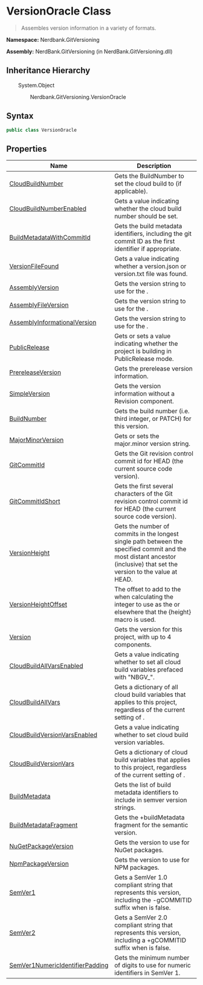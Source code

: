 # VersionOracle Class
> Assembles version information in a variety of formats.

**Namespace:** Nerdbank.GitVersioning

**Assembly:** NerdBank.GitVersioning (in NerdBank.GitVersioning.dll)
## Inheritance Hierarchy
&nbsp;&nbsp;&nbsp;&nbsp;&nbsp;&nbsp;&nbsp;&nbsp;System.Object

&nbsp;&nbsp;&nbsp;&nbsp;&nbsp;&nbsp;&nbsp;&nbsp;&nbsp;&nbsp;&nbsp;&nbsp;&nbsp;&nbsp;&nbsp;&nbsp;Nerdbank.GitVersioning.VersionOracle

## Syntax
~~~~csharp
public class VersionOracle
~~~~
## Properties
|Name|Description|
|---|---|
|[CloudBuildNumber](/doc/Nerdbank/GitVersioning/VersionOracle/Properties/CloudBuildNumber.md)|Gets the BuildNumber to set the cloud build to (if applicable).|
|[CloudBuildNumberEnabled](/doc/Nerdbank/GitVersioning/VersionOracle/Properties/CloudBuildNumberEnabled.md)|Gets a value indicating whether the cloud build number should be set.|
|[BuildMetadataWithCommitId](/doc/Nerdbank/GitVersioning/VersionOracle/Properties/BuildMetadataWithCommitId.md)|Gets the build metadata identifiers, including the git commit ID as the first identifier if appropriate.|
|[VersionFileFound](/doc/Nerdbank/GitVersioning/VersionOracle/Properties/VersionFileFound.md)|Gets a value indicating whether a version.json or version.txt file was found.|
|[AssemblyVersion](/doc/Nerdbank/GitVersioning/VersionOracle/Properties/AssemblyVersion.md)|Gets the version string to use for the .|
|[AssemblyFileVersion](/doc/Nerdbank/GitVersioning/VersionOracle/Properties/AssemblyFileVersion.md)|Gets the version string to use for the .|
|[AssemblyInformationalVersion](/doc/Nerdbank/GitVersioning/VersionOracle/Properties/AssemblyInformationalVersion.md)|Gets the version string to use for the .|
|[PublicRelease](/doc/Nerdbank/GitVersioning/VersionOracle/Properties/PublicRelease.md)|Gets or sets a value indicating whether the project is building in PublicRelease mode.|
|[PrereleaseVersion](/doc/Nerdbank/GitVersioning/VersionOracle/Properties/PrereleaseVersion.md)|Gets the prerelease version information.|
|[SimpleVersion](/doc/Nerdbank/GitVersioning/VersionOracle/Properties/SimpleVersion.md)|Gets the version information without a Revision component.|
|[BuildNumber](/doc/Nerdbank/GitVersioning/VersionOracle/Properties/BuildNumber.md)|Gets the build number (i.e. third integer, or PATCH) for this version.|
|[MajorMinorVersion](/doc/Nerdbank/GitVersioning/VersionOracle/Properties/MajorMinorVersion.md)|Gets or sets the major.minor version string.|
|[GitCommitId](/doc/Nerdbank/GitVersioning/VersionOracle/Properties/GitCommitId.md)|Gets the Git revision control commit id for HEAD (the current source code version).|
|[GitCommitIdShort](/doc/Nerdbank/GitVersioning/VersionOracle/Properties/GitCommitIdShort.md)|Gets the first several characters of the Git revision control commit id for HEAD (the current source code version).|
|[VersionHeight](/doc/Nerdbank/GitVersioning/VersionOracle/Properties/VersionHeight.md)|Gets the number of commits in the longest single path between the specified commit and the most distant ancestor (inclusive) that set the version to the value at HEAD.|
|[VersionHeightOffset](/doc/Nerdbank/GitVersioning/VersionOracle/Properties/VersionHeightOffset.md)|The offset to add to the when calculating the integer to use as the or elsewhere that the {height} macro is used.|
|[Version](/doc/Nerdbank/GitVersioning/VersionOracle/Properties/Version.md)|Gets the version for this project, with up to 4 components.|
|[CloudBuildAllVarsEnabled](/doc/Nerdbank/GitVersioning/VersionOracle/Properties/CloudBuildAllVarsEnabled.md)|Gets a value indicating whether to set all cloud build variables prefaced with "NBGV_".|
|[CloudBuildAllVars](/doc/Nerdbank/GitVersioning/VersionOracle/Properties/CloudBuildAllVars.md)|Gets a dictionary of all cloud build variables that applies to this project, regardless of the current setting of .|
|[CloudBuildVersionVarsEnabled](/doc/Nerdbank/GitVersioning/VersionOracle/Properties/CloudBuildVersionVarsEnabled.md)|Gets a value indicating whether to set cloud build version variables.|
|[CloudBuildVersionVars](/doc/Nerdbank/GitVersioning/VersionOracle/Properties/CloudBuildVersionVars.md)|Gets a dictionary of cloud build variables that applies to this project, regardless of the current setting of .|
|[BuildMetadata](/doc/Nerdbank/GitVersioning/VersionOracle/Properties/BuildMetadata.md)|Gets the list of build metadata identifiers to include in semver version strings.|
|[BuildMetadataFragment](/doc/Nerdbank/GitVersioning/VersionOracle/Properties/BuildMetadataFragment.md)|Gets the +buildMetadata fragment for the semantic version.|
|[NuGetPackageVersion](/doc/Nerdbank/GitVersioning/VersionOracle/Properties/NuGetPackageVersion.md)|Gets the version to use for NuGet packages.|
|[NpmPackageVersion](/doc/Nerdbank/GitVersioning/VersionOracle/Properties/NpmPackageVersion.md)|Gets the version to use for NPM packages.|
|[SemVer1](/doc/Nerdbank/GitVersioning/VersionOracle/Properties/SemVer1.md)|Gets a SemVer 1.0 compliant string that represents this version, including the -gCOMMITID suffix when  is false.|
|[SemVer2](/doc/Nerdbank/GitVersioning/VersionOracle/Properties/SemVer2.md)|Gets a SemVer 2.0 compliant string that represents this version, including a +gCOMMITID suffix when  is false.|
|[SemVer1NumericIdentifierPadding](/doc/Nerdbank/GitVersioning/VersionOracle/Properties/SemVer1NumericIdentifierPadding.md)|Gets the minimum number of digits to use for numeric identifiers in SemVer 1.|
